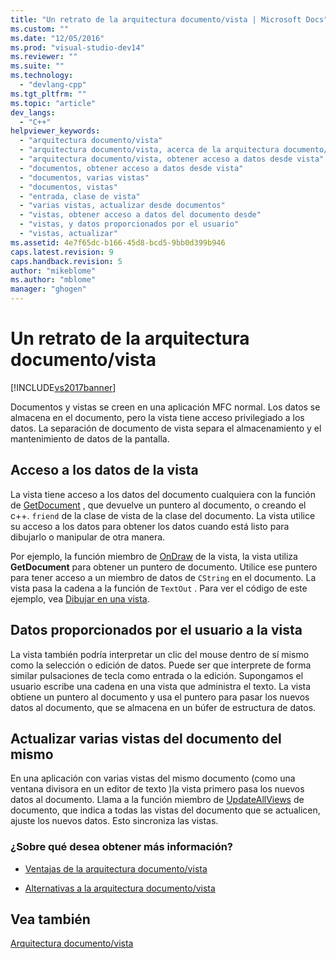 ```yaml
---
title: "Un retrato de la arquitectura documento/vista | Microsoft Docs"
ms.custom: ""
ms.date: "12/05/2016"
ms.prod: "visual-studio-dev14"
ms.reviewer: ""
ms.suite: ""
ms.technology: 
  - "devlang-cpp"
ms.tgt_pltfrm: ""
ms.topic: "article"
dev_langs: 
  - "C++"
helpviewer_keywords: 
  - "arquitectura documento/vista"
  - "arquitectura documento/vista, acerca de la arquitectura documento/vista"
  - "arquitectura documento/vista, obtener acceso a datos desde vista"
  - "documentos, obtener acceso a datos desde vista"
  - "documentos, varias vistas"
  - "documentos, vistas"
  - "entrada, clase de vista"
  - "varias vistas, actualizar desde documentos"
  - "vistas, obtener acceso a datos del documento desde"
  - "vistas, y datos proporcionados por el usuario"
  - "vistas, actualizar"
ms.assetid: 4e7f65dc-b166-45d8-bcd5-9bb0d399b946
caps.latest.revision: 9
caps.handback.revision: 5
author: "mikeblome"
ms.author: "mblome"
manager: "ghogen"
---
```

# Un retrato de la arquitectura documento/vista
[!INCLUDE[vs2017banner](../assembler/inline/includes/vs2017banner.md)]

Documentos y vistas se creen en una aplicación MFC normal.  Los datos se almacena en el documento, pero la vista tiene acceso privilegiado a los datos.  La separación de documento de vista separa el almacenamiento y el mantenimiento de datos de la pantalla.  
  
## Acceso a los datos de la vista  
 La vista tiene acceso a los datos del documento cualquiera con la función de [GetDocument](../Topic/CView::GetDocument.md) , que devuelve un puntero al documento, o creando el c\+\+. `friend` de la clase de vista de la clase del documento.  La vista utilice su acceso a los datos para obtener los datos cuando está listo para dibujarlo o manipular de otra manera.  
  
 Por ejemplo, la función miembro de [OnDraw](../Topic/CView::OnDraw.md) de la vista, la vista utiliza **GetDocument** para obtener un puntero de documento.  Utilice ese puntero para tener acceso a un miembro de datos de `CString` en el documento.  La vista pasa la cadena a la función de `TextOut` .  Para ver el código de este ejemplo, vea [Dibujar en una vista](../mfc/drawing-in-a-view.md).  
  
## Datos proporcionados por el usuario a la vista  
 La vista también podría interpretar un clic del mouse dentro de sí mismo como la selección o edición de datos.  Puede ser que interprete de forma similar pulsaciones de tecla como entrada o la edición.  Supongamos el usuario escribe una cadena en una vista que administra el texto.  La vista obtiene un puntero al documento y usa el puntero para pasar los nuevos datos al documento, que se almacena en un búfer de estructura de datos.  
  
## Actualizar varias vistas del documento del mismo  
 En una aplicación con varias vistas del mismo documento \(como una ventana divisora en un editor de texto \)la vista primero pasa los nuevos datos al documento.  Llama a la función miembro de [UpdateAllViews](../Topic/CDocument::UpdateAllViews.md) de documento, que indica a todas las vistas del documento que se actualicen, ajuste los nuevos datos.  Esto sincroniza las vistas.  
  
### ¿Sobre qué desea obtener más información?  
  
-   [Ventajas de la arquitectura documento\/vista](../mfc/advantages-of-the-document-view-architecture.md)  
  
-   [Alternativas a la arquitectura documento\/vista](../mfc/alternatives-to-the-document-view-architecture.md)  
  
## Vea también  
 [Arquitectura documento\/vista](../mfc/document-view-architecture.md)
